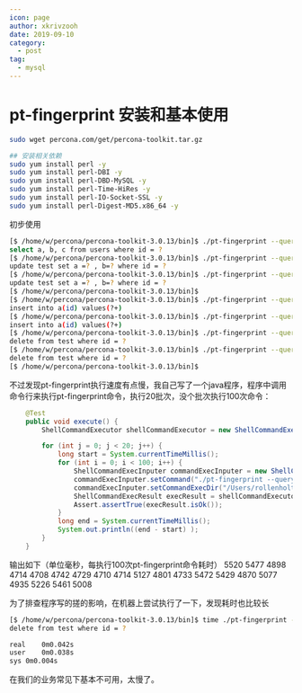 ```yaml
---
icon: page
author: xkrivzooh
date: 2019-09-10
category:
  - post
tag:
  - mysql
---
```


# pt-fingerprint 安装和基本使用

```bash
sudo wget percona.com/get/percona-toolkit.tar.gz

## 安装相关依赖
sudo yum install perl -y
sudo yum install perl-DBI -y
sudo yum install perl-DBD-MySQL -y
sudo yum install perl-Time-HiRes -y
sudo yum install perl-IO-Socket-SSL -y
sudo yum install perl-Digest-MD5.x86_64 -y
```

初步使用

```bash
[$ /home/w/percona/percona-toolkit-3.0.13/bin]$ ./pt-fingerprint --query "select a, b, c from users where id = 500"
select a, b, c from users where id = ?
[$ /home/w/percona/percona-toolkit-3.0.13/bin]$ ./pt-fingerprint --query "update test set a =1 , b=2 where id = 3"
update test set a =? , b=? where id = ?
[$ /home/w/percona/percona-toolkit-3.0.13/bin]$ ./pt-fingerprint --query "update test set a =1 , b=2 where id = 5"
update test set a =? , b=? where id = ?
[$ /home/w/percona/percona-toolkit-3.0.13/bin]$
[$ /home/w/percona/percona-toolkit-3.0.13/bin]$ ./pt-fingerprint --query "insert into a(id) values (1)"
insert into a(id) values(?+)
[$ /home/w/percona/percona-toolkit-3.0.13/bin]$ ./pt-fingerprint --query "insert into a(id) values (2)"
insert into a(id) values(?+)
[$ /home/w/percona/percona-toolkit-3.0.13/bin]$ ./pt-fingerprint --query "delete from test where id = 2"
delete from test where id = ?
[$ /home/w/percona/percona-toolkit-3.0.13/bin]$ ./pt-fingerprint --query "delete from test where id = 3"
delete from test where id = ?
[$ /home/w/percona/percona-toolkit-3.0.13/bin]$
```

不过发现pt-fingerprint执行速度有点慢，我自己写了一个java程序，程序中调用命令行来执行pt-fingerprint命令，执行20批次，没个批次执行100次命令：

```java
	@Test
	public void execute() {
		ShellCommandExecutor shellCommandExecutor = new ShellCommandExecutor();

		for (int j = 0; j < 20; j++) {
			long start = System.currentTimeMillis();
			for (int i = 0; i < 100; i++) {
				ShellCommandExecInputer commandExecInputer = new ShellCommandExecInputer();
				commandExecInputer.setCommand("./pt-fingerprint --query \"select a, b, c from users where id = 500\"");
				commandExecInputer.setCommandExecDir("/Users/rollenholt/Downloads/percona/percona-toolkit-3.0.13/bin");
				ShellCommandExecResult execResult = shellCommandExecutor.execute(commandExecInputer);
				Assert.assertTrue(execResult.isOk());
			}
			long end = System.currentTimeMillis();
			System.out.println((end - start) );
		}
	}
```

输出如下（单位毫秒，每执行100次pt-fingerprint命令耗时）
5520
5477
4898
4714
4708
4742
4729
4710
4714
5127
4801
4733
5472
5429
4870
5077
4935
5226
5461
5008

为了排查程序写的搓的影响，在机器上尝试执行了一下，发现耗时也比较长

```bash
[$ /home/w/percona/percona-toolkit-3.0.13/bin]$ time ./pt-fingerprint --query "delete from test where id = 3"
delete from test where id = ?

real	0m0.042s
user	0m0.038s
sys	0m0.004s
```

在我们的业务常见下基本不可用，太慢了。

<!-- @include: ../scaffolds/post_footer.md -->
